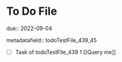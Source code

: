 # To Do File

due:: 2022-09-04

metadatafield:: todoTestFile_439_45

- [ ] Task of todoTestFile_439 1 [[Query me]]
